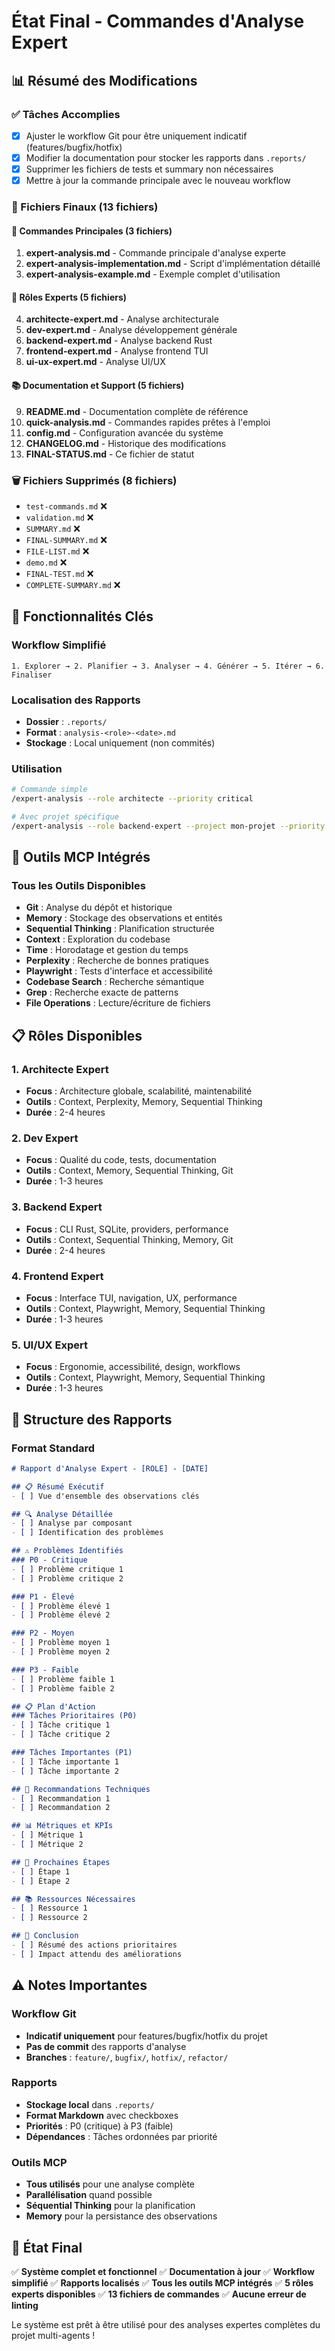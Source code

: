 # État Final - Commandes d'Analyse Expert

## 📊 Résumé des Modifications

### ✅ Tâches Accomplies
- [x] Ajuster le workflow Git pour être uniquement indicatif (features/bugfix/hotfix)
- [x] Modifier la documentation pour stocker les rapports dans `.reports/`
- [x] Supprimer les fichiers de tests et summary non nécessaires
- [x] Mettre à jour la commande principale avec le nouveau workflow

### 📁 Fichiers Finaux (13 fichiers)

#### 🔧 Commandes Principales (3 fichiers)
1. **expert-analysis.md** - Commande principale d'analyse experte
2. **expert-analysis-implementation.md** - Script d'implémentation détaillé
3. **expert-analysis-example.md** - Exemple complet d'utilisation

#### 🎯 Rôles Experts (5 fichiers)
4. **architecte-expert.md** - Analyse architecturale
5. **dev-expert.md** - Analyse développement générale
6. **backend-expert.md** - Analyse backend Rust
7. **frontend-expert.md** - Analyse frontend TUI
8. **ui-ux-expert.md** - Analyse UI/UX

#### 📚 Documentation et Support (5 fichiers)
9. **README.md** - Documentation complète de référence
10. **quick-analysis.md** - Commandes rapides prêtes à l'emploi
11. **config.md** - Configuration avancée du système
12. **CHANGELOG.md** - Historique des modifications
13. **FINAL-STATUS.md** - Ce fichier de statut

### 🗑️ Fichiers Supprimés (8 fichiers)
- `test-commands.md` ❌
- `validation.md` ❌
- `SUMMARY.md` ❌
- `FINAL-SUMMARY.md` ❌
- `FILE-LIST.md` ❌
- `demo.md` ❌
- `FINAL-TEST.md` ❌
- `COMPLETE-SUMMARY.md` ❌

## 🎯 Fonctionnalités Clés

### Workflow Simplifié
```
1. Explorer → 2. Planifier → 3. Analyser → 4. Générer → 5. Itérer → 6. Finaliser
```

### Localisation des Rapports
- **Dossier** : `.reports/`
- **Format** : `analysis-<role>-<date>.md`
- **Stockage** : Local uniquement (non commités)

### Utilisation
```bash
# Commande simple
/expert-analysis --role architecte --priority critical

# Avec projet spécifique
/expert-analysis --role backend-expert --project mon-projet --priority high
```

## 🔧 Outils MCP Intégrés

### Tous les Outils Disponibles
- **Git** : Analyse du dépôt et historique
- **Memory** : Stockage des observations et entités
- **Sequential Thinking** : Planification structurée
- **Context** : Exploration du codebase
- **Time** : Horodatage et gestion du temps
- **Perplexity** : Recherche de bonnes pratiques
- **Playwright** : Tests d'interface et accessibilité
- **Codebase Search** : Recherche sémantique
- **Grep** : Recherche exacte de patterns
- **File Operations** : Lecture/écriture de fichiers

## 📋 Rôles Disponibles

### 1. Architecte Expert
- **Focus** : Architecture globale, scalabilité, maintenabilité
- **Outils** : Context, Perplexity, Memory, Sequential Thinking
- **Durée** : 2-4 heures

### 2. Dev Expert
- **Focus** : Qualité du code, tests, documentation
- **Outils** : Context, Memory, Sequential Thinking, Git
- **Durée** : 1-3 heures

### 3. Backend Expert
- **Focus** : CLI Rust, SQLite, providers, performance
- **Outils** : Context, Sequential Thinking, Memory, Git
- **Durée** : 2-4 heures

### 4. Frontend Expert
- **Focus** : Interface TUI, navigation, UX, performance
- **Outils** : Context, Playwright, Memory, Sequential Thinking
- **Durée** : 1-3 heures

### 5. UI/UX Expert
- **Focus** : Ergonomie, accessibilité, design, workflows
- **Outils** : Context, Playwright, Memory, Sequential Thinking
- **Durée** : 1-3 heures

## 🎨 Structure des Rapports

### Format Standard
```markdown
# Rapport d'Analyse Expert - [ROLE] - [DATE]

## 📋 Résumé Exécutif
- [ ] Vue d'ensemble des observations clés

## 🔍 Analyse Détaillée
- [ ] Analyse par composant
- [ ] Identification des problèmes

## ⚠️ Problèmes Identifiés
### P0 - Critique
- [ ] Problème critique 1
- [ ] Problème critique 2

### P1 - Élevé
- [ ] Problème élevé 1
- [ ] Problème élevé 2

### P2 - Moyen
- [ ] Problème moyen 1
- [ ] Problème moyen 2

### P3 - Faible
- [ ] Problème faible 1
- [ ] Problème faible 2

## 📋 Plan d'Action
### Tâches Prioritaires (P0)
- [ ] Tâche critique 1
- [ ] Tâche critique 2

### Tâches Importantes (P1)
- [ ] Tâche importante 1
- [ ] Tâche importante 2

## 🚀 Recommandations Techniques
- [ ] Recommandation 1
- [ ] Recommandation 2

## 📊 Métriques et KPIs
- [ ] Métrique 1
- [ ] Métrique 2

## 🔄 Prochaines Étapes
- [ ] Étape 1
- [ ] Étape 2

## 📚 Ressources Nécessaires
- [ ] Ressource 1
- [ ] Ressource 2

## 🎯 Conclusion
- [ ] Résumé des actions prioritaires
- [ ] Impact attendu des améliorations
```

## ⚠️ Notes Importantes

### Workflow Git
- **Indicatif uniquement** pour features/bugfix/hotfix du projet
- **Pas de commit** des rapports d'analyse
- **Branches** : `feature/`, `bugfix/`, `hotfix/`, `refactor/`

### Rapports
- **Stockage local** dans `.reports/`
- **Format Markdown** avec checkboxes
- **Priorités** : P0 (critique) à P3 (faible)
- **Dépendances** : Tâches ordonnées par priorité

### Outils MCP
- **Tous utilisés** pour une analyse complète
- **Parallélisation** quand possible
- **Séquential Thinking** pour la planification
- **Memory** pour la persistance des observations

## 🎉 État Final

✅ **Système complet et fonctionnel**
✅ **Documentation à jour**
✅ **Workflow simplifié**
✅ **Rapports localisés**
✅ **Tous les outils MCP intégrés**
✅ **5 rôles experts disponibles**
✅ **13 fichiers de commandes**
✅ **Aucune erreur de linting**

Le système est prêt à être utilisé pour des analyses expertes complètes du projet multi-agents !
